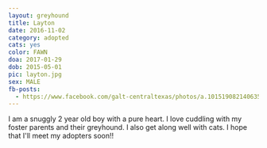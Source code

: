 ```yaml
---
layout: greyhound
title: Layton
date: 2016-11-02
category: adopted
cats: yes
color: FAWN
doa: 2017-01-29
dob: 2015-05-01
pic: layton.jpg
sex: MALE
fb-posts:
  - https://www.facebook.com/galt-centraltexas/photos/a.10151908214063572.1073741835.100961113571/10155379739973572/?type=3
---
```


I am a snuggly 2 year old boy with a pure heart. I love cuddling with my foster parents and their greyhound. I also get along well with cats. I hope that I'll meet my adopters soon!!
